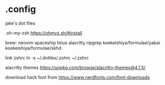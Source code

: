 # .config

jake's dot files

.oh-my-zsh
https://ohmyz.sh/#install

brew:
neovim
spaceship
tmux
alacritty
ripgrep
koekeishiya/formulae/yabai
koekeishiya/formulae/skhd

link zshrc
ln -s ~/.dotiles/.zshrc ~/.zshrc

alacritty themes
https://unpkg.com/browse/alacritty-themes@4.1.5/

download hack font from
https://www.nerdfonts.com/font-downloads
